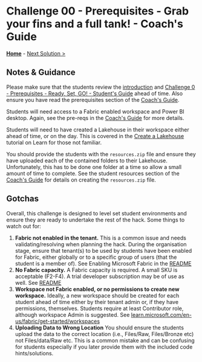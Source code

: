 # Challenge 00 - Prerequisites - Grab your fins and a full tank! - Coach's Guide 

**[Home](./README.md)** - [Next Solution >](./Solution-01.md)

## Notes & Guidance

Please make sure that the students review the [introduction](../README.md) and [Challenge 0 - Prerequisites - Ready, Set, GO! - Student's Guide](../Student/Challenge-00.md) ahead of time. Also ensure you have read the prerequisites section of the [Coach's Guide](./README.md).

Students will need access to a Fabric enabled workspace and Power BI desktop. Again, see the pre-reqs in the [Coach's Guide](./README.md) for more details. 

Students will need to have created a Lakehouse in their workspace either ahead of time, or on the day. This is covered in the [Create a Lakehouse](https://learn.microsoft.com/en-us/fabric/data-engineering/create-lakehouse) tutorial on Learn for those not familiar.

You should provide the students with the ``resources.zip`` file and ensure they have uploaded each of the contained folders to their Lakehouse. Unfortunately, this has to be done one folder at a time so allow a small amount of time to complete. See the student resources section of the [Coach's Guide](./README.md) for details on creating the  ``resources.zip`` file.

## Gotchas

Overall, this challenge is designed to level set student environments and ensure they are ready to undertake the rest of the hack. Some things to watch out for:

1. **Fabric not enabled in the tenant.** This is a common issue and needs validating/resolving when planning the hack. During the organisation stage, ensure that tenant(s) to be used by students have been enabled for Fabric, either globally or to a specific group of users (that the student is a member of). See Enabling Microsoft Fabric in the [README](./README.md)
2. **No Fabric capacity.** A Fabric capacity is required. A small SKU is acceptable (F2-F4). A trial developer subscription may be of use as well. See [README](./README.md)
3. **Workspace not Fabric enabled, or no permissions to create new workspace.** Ideally, a new workspace should be created for each student ahead of time either by their tenant admin or, if they have permissions, themselves.  Students require at least Contributor role, although workspace Admin is suggested. See [learn.microsoft.com/en-us/fabric/get-started/workspaces](https://learn.microsoft.com/en-us/fabric/get-started/workspaces)
4. **Uploading Data to Wrong Location** You should ensure the students upload the data to the correct location (i.e., Files/Raw, Files/Bronze etc) not Files/data/Raw etc. This is a common mistake and can be confusing for students especially if you later provide them with the included code hints/solutions.


